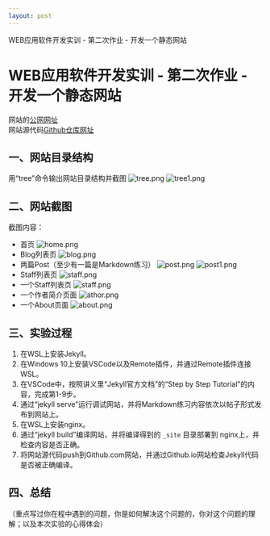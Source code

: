 ```yaml
---
layout: post
---
```


WEB应用软件开发实训 - 第二次作业 - 开发一个静态网站

# WEB应用软件开发实训 - 第二次作业 - 开发一个静态网站

网站的[公网网址](https://xyx14787008048.github.io/)  
网站源代码[Github仓库网址](https://github.com/xyx14787008048/xyx14787008048.github.io)

## 一、网站目录结构
用“tree”命令输出网站目录结构并截图
![tree.png](https://i.loli.net/2021/05/08/42h8yQxdOSgnVrf.png)
![tree1.png](https://i.loli.net/2021/05/08/zr4S6INhFlmADxg.png)
## 二、网站截图
截图内容：
- 首页
![home.png](https://i.loli.net/2021/05/08/mytEulJVUzBGgcS.png)
- Blog列表页
![blog.png](https://i.loli.net/2021/05/08/BXhJK9eiEQPU7rT.png)
- 两篇Post（至少有一篇是Markdown练习）
![post.png](https://i.loli.net/2021/05/08/wuaU75ALXeO2E3B.png)
![post1.png](https://i.loli.net/2021/05/08/8lGfMEiuP4FXbjB.png)
- Staff列表页
![staff.png](https://i.loli.net/2021/05/08/ykvwCBVRANDzb5F.png)
- 一个Staff列表页
![staff.png](https://i.loli.net/2021/05/08/ykvwCBVRANDzb5F.png)
- 一个作者简介页面
![athor.png](https://i.loli.net/2021/05/08/psOdYnAIR7tiND2.png)
- 一个About页面
![about.png](https://i.loli.net/2021/05/08/udSKR8mMG3g2yWc.png)

## 三、实验过程
1. 在WSL上安装Jekyll。
1. 在Windows 10上安装VSCode以及Remote插件，并通过Remote插件连接WSL。
1. 在VSCode中，按照讲义里“Jekyll官方文档”的“Step by Step Tutorial”的内容，完成第1-9步。
1. 通过“jekyll serve”运行调试网站，并将Markdown练习内容依次以帖子形式发布到网站上。
1. 在WSL上安装nginx。
1. 通过“jekyll build”编译网站，并将编译得到的 `_site` 目录部署到 nginx上，并检查内容是否正确。
1. 将网站源代码push到Github.com网站，并通过Github.io网站检查Jekyll代码是否被正确编译。
## 四、总结
（重点写过你在程中遇到的问题，你是如何解决这个问题的，你对这个问题的理解；以及本次实验的心得体会）
```